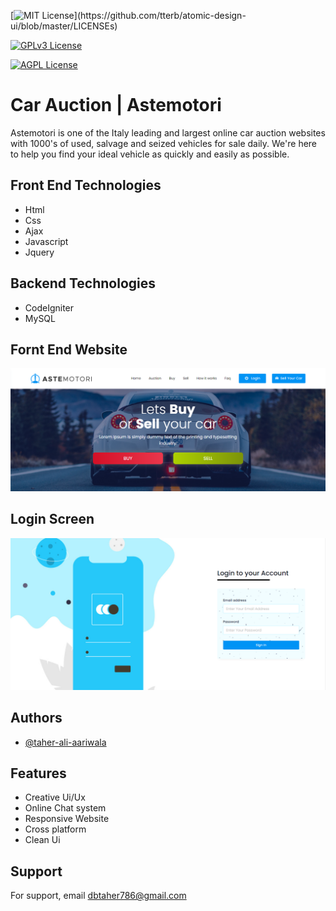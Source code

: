 
[![MIT License](https://img.shields.io/apm/l/atomic-design-ui.svg?)](https://github.com/tterb/atomic-design-ui/blob/master/LICENSEs)

[![GPLv3 License](https://img.shields.io/badge/License-GPL%20v3-yellow.svg)](https://opensource.org/licenses/)

[![AGPL License](https://img.shields.io/badge/license-AGPL-blue.svg)](http://www.gnu.org/licenses/agpl-3.0)
# Car Auction | Astemotori

Astemotori is one of the Italy leading and largest online car auction websites with 1000's of used, salvage and seized vehicles for sale daily. We're here to help you find your ideal vehicle as quickly and easily as possible.

## Front End Technologies

- Html
- Css
- Ajax
- Javascript
- Jquery

## Backend Technologies

- CodeIgniter
- MySQL

## Fornt End Website 

![App Screenshot](https://raw.githubusercontent.com/taher-ali-aariwala/Car_Auction/master/assets/images/car_auction.png)

## Login Screen

![App Screenshot](https://raw.githubusercontent.com/taher-ali-aariwala/Car_Auction/master/assets/images/login-screen.png)

## Authors

- [@taher-ali-aariwala](https://github.com/taher-ali-aariwala)


## Features

- Creative Ui/Ux
- Online Chat system
- Responsive Website
- Cross platform
- Clean Ui



## Support

For support, email dbtaher786@gmail.com